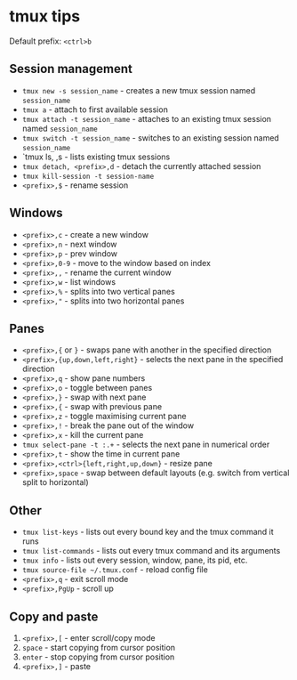 # tmux tips

Default prefix: `<ctrl>b`

## Session management

* `tmux new -s session_name` - creates a new tmux session named `session_name`
* `tmux a` - attach to first available session
* `tmux attach -t session_name` - attaches to an existing tmux session named `session_name`
* `tmux switch -t session_name` - switches to an existing session named `session_name`
* `tmux ls, <prefix>,s - lists existing tmux sessions
* `tmux detach, <prefix>,d` - detach the currently attached session
* `tmux kill-session -t session-name`
* `<prefix>,$` - rename session

## Windows

* `<prefix>,c` - create a new window
* `<prefix>,n` - next window
* `<prefix>,p` - prev window
* `<prefix>,0-9` - move to the window based on index
* `<prefix>,,` - rename the current window
* `<prefix>,w` - list windows
* `<prefix>,%` - splits into two vertical panes
* `<prefix>,"` - splits into two horizontal panes

## Panes

* `<prefix>,{` or `}` - swaps pane with another in the specified direction
* `<prefix>,{up,down,left,right}` - selects the next pane in the specified direction
* `<prefix>,q` - show pane numbers
* `<prefix>,o` - toggle between panes
* `<prefix>,}` - swap with next pane
* `<prefix>,{` - swap with previous pane
* `<prefix>,z` - toggle maximising current pane
* `<prefix>,!` - break the pane out of the window
* `<prefix>,x` - kill the current pane
* `tmux select-pane -t :.+` - selects the next pane in numerical order
* `<prefix>,t` - show the time in current pane
* `<prefix>,<ctrl>{left,right,up,down}` - resize pane
* `<prefix>,space` - swap between default layouts (e.g. switch from vertical split to horizontal)

## Other

* `tmux list-keys` - lists out every bound key and the tmux command it runs
* `tmux list-commands` - lists out every tmux command and its arguments
* `tmux info` - lists out every session, window, pane, its pid, etc.
* `tmux source-file ~/.tmux.conf` - reload config file
* `<prefix>,q` - exit scroll mode
* `<prefix>,PgUp` - scroll up
 
## Copy and paste

1. `<prefix>,[` - enter scroll/copy mode
1. `space` - start copying from cursor position
1. `enter` - stop copying from cursor position
1. `<prefix>,]` - paste
